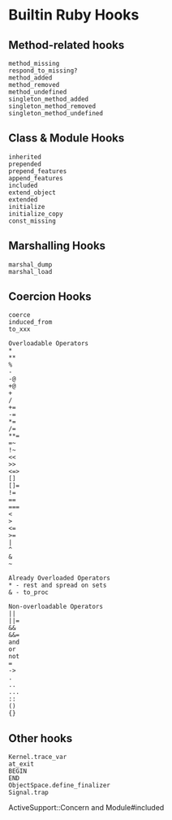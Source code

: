# Builtin Ruby Hooks

## Method-related hooks

```
method_missing
respond_to_missing?
method_added
method_removed
method_undefined
singleton_method_added
singleton_method_removed
singleton_method_undefined
```

## Class & Module Hooks

```
inherited
prepended
prepend_features
append_features
included
extend_object
extended
initialize
initialize_copy
const_missing
```

## Marshalling Hooks

```
marshal_dump
marshal_load
```

## Coercion Hooks

```
coerce
induced_from
to_xxx

Overloadable Operators
*
**
%
-
-@
+@
+
/
+=
-=
*=
/=
**=
=~
!~
<<
>>
<=>
[]
[]=
!=
==
===
<
>
<=
>=
|
^
&
~

Already Overloaded Operators
* - rest and spread on sets
& - to_proc

Non-overloadable Operators
||
||=
&&
&&=
and
or
not
=
->
.
..
...
::
()
{}
```

## Other hooks
```
Kernel.trace_var
at_exit
BEGIN
END
ObjectSpace.define_finalizer
Signal.trap
```


ActiveSupport::Concern and Module#included
